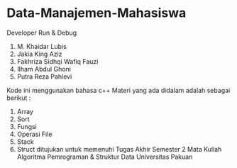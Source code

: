 # Data-Manajemen-Mahasiswa

Developer Run & Debug
1. M. Khaidar Lubis
2. Jakia King Aziz
3. Fakhriza Sidhqi Wafiq Fauzi
4. Ilham Abdul Ghoni
5. Putra Reza Pahlevi


Kode ini menggunakan bahasa c++ 
Materi yang ada didalam adalah sebagai berikut : 
1. Array
2. Sort
3. Fungsi
4. Operasi File
5. Stack 
6. Struct
ditujukan untuk memenuhi Tugas Akhir Semester 2 Mata Kuliah Algoritma Pemrograman & Struktur Data Universitas Pakuan
